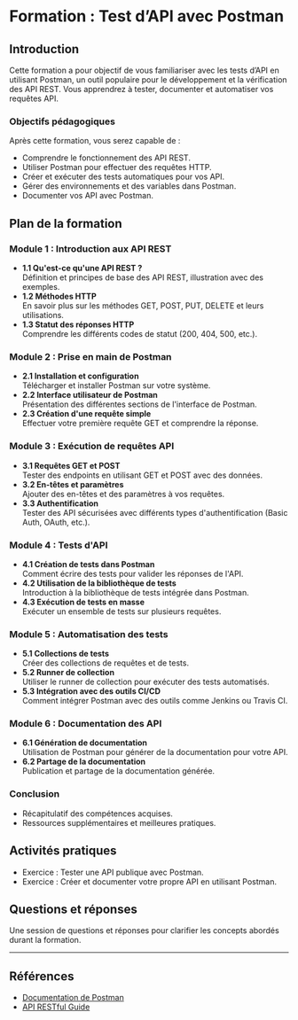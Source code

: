 # Formation : Test d’API avec Postman

## Introduction
Cette formation a pour objectif de vous familiariser avec les tests d’API en utilisant Postman, un outil populaire pour le développement et la vérification des API REST. Vous apprendrez à tester, documenter et automatiser vos requêtes API.

### Objectifs pédagogiques
Après cette formation, vous serez capable de :
- Comprendre le fonctionnement des API REST.
- Utiliser Postman pour effectuer des requêtes HTTP.
- Créer et exécuter des tests automatiques pour vos API.
- Gérer des environnements et des variables dans Postman.
- Documenter vos API avec Postman.

## Plan de la formation

### Module 1 : Introduction aux API REST
- **1.1 Qu'est-ce qu'une API REST ?**  
  Définition et principes de base des API REST, illustration avec des exemples.
- **1.2 Méthodes HTTP**  
  En savoir plus sur les méthodes GET, POST, PUT, DELETE et leurs utilisations.
- **1.3 Statut des réponses HTTP**  
  Comprendre les différents codes de statut (200, 404, 500, etc.).

### Module 2 : Prise en main de Postman
- **2.1 Installation et configuration**  
  Télécharger et installer Postman sur votre système.
- **2.2 Interface utilisateur de Postman**  
  Présentation des différentes sections de l'interface de Postman.
- **2.3 Création d'une requête simple**  
  Effectuer votre première requête GET et comprendre la réponse.

### Module 3 : Exécution de requêtes API
- **3.1 Requêtes GET et POST**  
  Tester des endpoints en utilisant GET et POST avec des données.
- **3.2 En-têtes et paramètres**  
  Ajouter des en-têtes et des paramètres à vos requêtes.
- **3.3 Authentification**  
  Tester des API sécurisées avec différents types d'authentification (Basic Auth, OAuth, etc.).

### Module 4 : Tests d'API
- **4.1 Création de tests dans Postman**  
  Comment écrire des tests pour valider les réponses de l'API.
- **4.2 Utilisation de la bibliothèque de tests**  
  Introduction à la bibliothèque de tests intégrée dans Postman.
- **4.3 Exécution de tests en masse**  
  Exécuter un ensemble de tests sur plusieurs requêtes.

### Module 5 : Automatisation des tests
- **5.1 Collections de tests**  
  Créer des collections de requêtes et de tests.
- **5.2 Runner de collection**  
  Utiliser le runner de collection pour exécuter des tests automatisés.
- **5.3 Intégration avec des outils CI/CD**  
  Comment intégrer Postman avec des outils comme Jenkins ou Travis CI.

### Module 6 : Documentation des API
- **6.1 Génération de documentation**  
  Utilisation de Postman pour générer de la documentation pour votre API.
- **6.2 Partage de la documentation**  
  Publication et partage de la documentation générée.

### Conclusion
- Récapitulatif des compétences acquises.  
- Ressources supplémentaires et meilleures pratiques.

## Activités pratiques
- Exercice : Tester une API publique avec Postman.  
- Exercice : Créer et documenter votre propre API en utilisant Postman.

## Questions et réponses
Une session de questions et réponses pour clarifier les concepts abordés durant la formation.

---

## Références
- [Documentation de Postman](https://www.postman.com/postman/workspace/postman-docs/overview)
- [API RESTful Guide](https://restfulapi.net/)